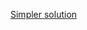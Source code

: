 [Simpler solution](http://bookshadow.com/weblog/2016/06/13/leetcode-count-numbers-with-unique-digits/)
